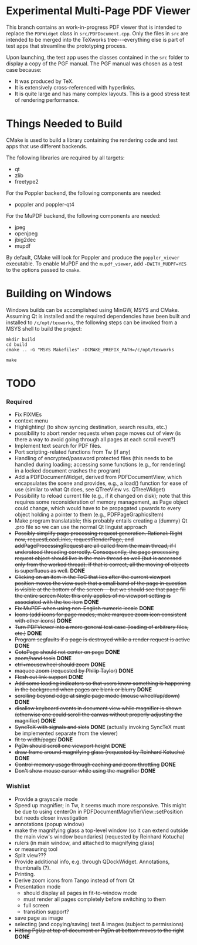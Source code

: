 Experimental Multi-Page PDF Viewer
==================================

This branch contains an work-in-progress PDF viewer that is intended to replace
the `PDFWidget` class in `src/PDFDocument.cpp`. Only the files in `src` are
intended to be merged into the TeXworks tree---everything else is part of test
apps that streamline the prototyping process.

Upon launching, the test app uses the classes contained in the `src` folder to
display a copy of the PGF manual. The PGF manual was chosen as a test case
because:

  - It was produced by TeX.
  - It is extensively cross-referenced with hyperlinks.
  - It is quite large and has many complex layouts. This is a good stress test
    of rendering performance.


Things Needed to Build
======================

CMake is used to build a library containing the rendering code and test apps
that use different backends.

The following libraries are required by all targets:

  - qt
  - zlib
  - freetype2

For the Poppler backend, the following components are needed:

  - poppler and poppler-qt4

For the MuPDF backend, the following components are needed:

  - jpeg
  - openjpeg
  - jbig2dec
  - mupdf

By default, CMake will look for Poppler and produce the `poppler_viewer`
executable. To enable MuPDF and the `mupdf_viewer`, add `-DWITH_MUDPF=YES` to
the options passed to `cmake`.


Building on Windows
===================

Windows builds can be accomplished using MinGW, MSYS and CMake. Assuming Qt is
installed and the required dependencies have been built and installed to
`/c/opt/texworks`, the following steps can be invoked from a MSYS shell to
build the project:

    mkdir build
    cd build
    cmake .. -G "MSYS Makefiles" -DCMAKE_PREFIX_PATH=/c/opt/texworks

    make


TODO
====
### Required
 - Fix FIXMEs
 - context menu
 - Highlighting! (to show syncing destination, search results, etc.)
 - possibility to abort render requests when page moves out of view (is there a
   way to avoid going through all pages at each scroll event?)
 - Implement text search for PDF files.
 - Port scripting-related functions from Tw (if any)
 - Handling of encrypted/password protected files (this needs to be handled
   during loading; accessing some functions (e.g., for rendering) in a locked
   document crashes the program)
 - Add a PDFDocumentWidget, derived from PDFDocumentView, which encapsulates the
   scene and provides, e.g., a load() function for ease of use (similar to what
   Qt does, see QTreeView vs. QTreeWidget)
 - Possibility to reload current file (e.g., if it changed on disk); note that
   this requires some reconsideration of memory management, as Page object
   could change, which would have to be propagated upwards to every object
   holding a pointer to them (e.g., PDFPageGraphicsItem)
 - Make program translatable; this probably entails creating a (dummy) Qt .pro
   file so we can use the normal Qt linguist approach
 - ~~Possibly simplify page processing request generation. Rational: Right now,
   requestLoadLinks, requestRenderPage, and addPageProcessingRequest are all
   called from the main thread, if I understood threading correctly.
   Consequently, the page processing request object should live in the main
   thread as well (but is accessed only from the worked thread). If that is
   correct, all the moving of objects is superfluous as well.~~ __DONE__
 - ~~Clicking on an item in the ToC that lies after the current viewport position
   moves the view such that a small band of the page in question is visible at
   the bottom of the screen---but we should see that page fill the entire screen
   Note: this only applies of no viewport setting is associated with the toc
   item~~ __DONE__
 - ~~Fix MuPDF when using non-English numeric locale~~ __DONE__
 - ~~Icons (add icons for page modes, make marquee zoom icon consistent with
   other icons)~~ __DONE__
 - ~~Turn PDFViewer into a more general test case (loading of arbitrary files,
   etc.)~~ __DONE__
 - ~~Program segfaults if a page is destroyed while a render request is active~~
   __DONE__
 - ~~GotoPage should not center on page~~ __DONE__
 - ~~zoom/hand tools~~ __DONE__
 - ~~ctrl+mousewheel should zoom~~ __DONE__
 - ~~maquee zoom (requested by Philip Taylor)~~ __DONE__
 - ~~Flesh out link support~~ __DONE__
 - ~~Add some loading indicators so that users know something is happening in the
   background when pages are blank or blurry~~ __DONE__
 - ~~scrolling beyond edge at single page mode (mouse wheel/up/down)~~ __DONE__
 - ~~disallow keyboard events in document view while magnifier is shown (otherwise
   one could scroll the canvas without properly adjusting the magnifier)~~ __DONE__
 - ~~SyncTeX with signals and slots~~ __DONE__ (actually invoking SyncTeX must
   be implemented separate from the viewer)
 - ~~fit to width/page/~~ __DONE__
 - ~~PgDn should scroll one viewport height~~ __DONE__
 - ~~draw frame around magnifying glass (requested by Reinhard Kotucha)~~ __DONE__
 - ~~Control memory usage through caching and zoom throttling~~ __DONE__
 - ~~Don't show mouse cursor while using the magnifier~~ __DONE__

### Wishlist
 - Provide a grayscale mode
 - Speed up magnifier; in Tw, it seems much more responsive. This might be due
   to using centerOn in PDFDocumentMagnifierView::setPosition but needs closer
   investigation
 - annotations (popup window)
 - make the magnifying glass a top-level window (so it can extend outside the
   main view's window boundaries) (requested by Reinhard Kotucha)
 - rulers (in main window, and attached to magnifying glass)
 - or measuring tool
 - Split view???
 - Provide additional info, e.g. through QDockWidget. Annotations, thumbnails (?).
 - Printing.
 - Derive zoom icons from Tango instead of from Qt
 - Presentation mode
   - should display all pages in fit-to-window mode
   - must render all pages completely before switching to them
   - full screen
   - transition support?
 - save page as image
 - selecting (and copying/saving) text & images (subject to permissions)
 - ~~Hitting PgUp at top of document or PgDn at bottom moves to the right~~
   __DONE__
